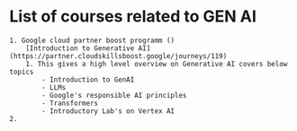 # List of courses related to GEN AI

    1. Google cloud partner boost programm () 
        [Introduction to Generative AI](https://partner.cloudskillsboost.google/journeys/119)
        1. This gives a high level overview on Generative AI covers below topics
            - Introduction to GenAI
            - LLMs
            - Google's responsible AI principles
            - Transformers
            - Introductory Lab's on Vertex AI
    2. 
    
      
  
